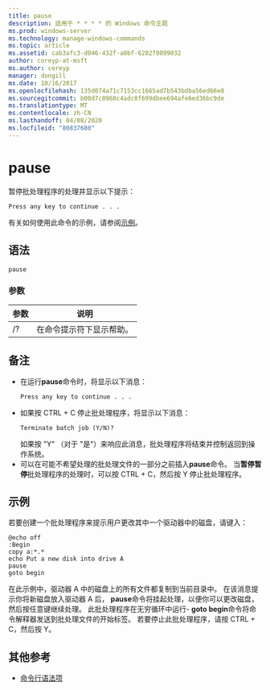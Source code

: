 ```yaml
---
title: pause
description: 适用于 * * * * 的 Windows 命令主题
ms.prod: windows-server
ms.technology: manage-windows-commands
ms.topic: article
ms.assetid: cab3afc3-d046-432f-a0bf-6282f0099032
author: coreyp-at-msft
ms.author: coreyp
manager: dongill
ms.date: 10/16/2017
ms.openlocfilehash: 135d074a71c7153cc1665ad7b543bdba56ed66e8
ms.sourcegitcommit: b00d7c8968c4adc8f699dbee694afe6ed36bc9de
ms.translationtype: MT
ms.contentlocale: zh-CN
ms.lasthandoff: 04/08/2020
ms.locfileid: "80837680"
---
```

# <a name="pause"></a>pause



暂停批处理程序的处理并显示以下提示：
```
Press any key to continue . . .
```
有关如何使用此命令的示例，请参阅[示例](#BKMK_examples)。

## <a name="syntax"></a>语法

```
pause
```

### <a name="parameters"></a>参数

|参数|说明|
|---------|-----------|
|/?|在命令提示符下显示帮助。|

## <a name="remarks"></a>备注

- 在运行**pause**命令时，将显示以下消息：  
  ```
  Press any key to continue . . .
  ```  
- 如果按 CTRL + C 停止批处理程序，将显示以下消息：  
  ```
  Terminate batch job (Y/N)?
  ```  
  如果按 "Y" （对于 "是"）来响应此消息，批处理程序将结束并控制返回到操作系统。
- 可以在可能不希望处理的批处理文件的一部分之前插入**pause**命令。 当**暂停暂停**批处理程序的处理时，可以按 CTRL + C，然后按 Y 停止批处理程序。

## <a name="examples"></a><a name=BKMK_examples></a>示例

若要创建一个批处理程序来提示用户更改其中一个驱动器中的磁盘，请键入：
```
@echo off 
:Begin 
copy a:*.* 
echo Put a new disk into drive A 
pause 
goto begin
```
在此示例中，驱动器 A 中的磁盘上的所有文件都复制到当前目录中。 在该消息提示你将新磁盘放入驱动器 A 后， **pause**命令将挂起处理，以便你可以更改磁盘，然后按任意键继续处理。 此批处理程序在无穷循环中运行- **goto begin**命令将命令解释器发送到批处理文件的开始标签。 若要停止此批处理程序，请按 CTRL + C，然后按 Y。

## <a name="additional-references"></a>其他参考

- [命令行语法项](command-line-syntax-key.md)